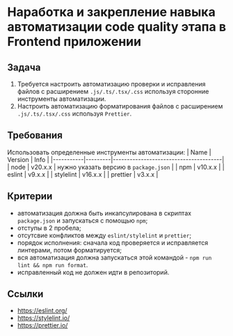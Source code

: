 # Наработка и закрепление навыка автоматизации code quality этапа в Frontend приложении

## Задача
1. Требуется настроить автоматизацию проверки и исправления файлов с расширением `.js/.ts/.tsx/.css` используя сторонние инструменты автоматизации.
2. Настроить автоматизацию форматирования файлов с расширением `.js/.ts/.tsx/.css` используя `Prettier`.

## Требования
Использовать определенные инструменты автоматизации:
| Name      | Version | Info                                  |
|-----------|---------|---------------------------------------|
| node      | v20.x.x | нужно указать версию в `package.json` |
| npm       | v10.x.x |
| eslint    | v9.x.x  |
| stylelint | v16.x.x |
| prettier  | v3.x.x  |

## Критерии
- aвтоматизация должна быть инкапсулирована в скриптах `package.json` и запускаться с помощью `npm`;
- отступы в 2 пробела;
- отсутсвие конфликтов между `eslint/stylelint` и `prettier`;
- порядок исполнения: сначала код проверяется и исправляется линтерами, потом форматируется;
- вся автоматизация должна запускаться этой командой - `npm run lint && npm run format`.
- исправленный код не должен идти в репозиторий.

## Ссылки
- https://eslint.org/
- https://stylelint.io/
- https://prettier.io/
